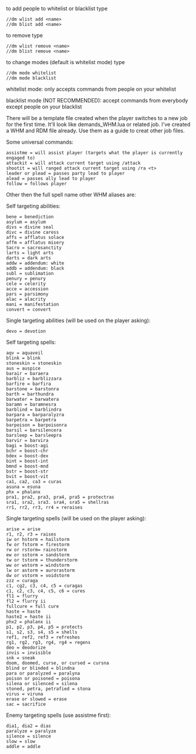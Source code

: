 to add people to whitelist or blacklist type

	//dm wlist add <name>
	//dm blist add <name>

to remove type

	//dm wlist remove <name>
	//dm blist remove <name>

to change modes (default is whitelist mode) type

	//dm mode whitelist
	//dm mode blacklist

whitelist mode: only accepts commands from people on your whitelist

blacklist mode (NOT RECOMMENDED): accept commands from everybody except people on your blacklist

There will be a template file created when the player switches to a new job for the first time. It'll look like demands_WHM.lua or related job. I've created a WHM and RDM file already. Use them as a guide to creat other job files.

Some universal commands:

	assistme = will assist player (targets what the player is currently engaged to)
	attackit = will attack current target using /attack
	shootit = will ranged attack current target using /ra <t>
	leader or plead = passes party lead to player
	alead = passes ally lead to player
	follow = follows player

Other then the full spell name other WHM aliases are:

Self targeting abilities:

	bene = benediction
	asylum = asylum
	divs = divine seal
	divc = divine caress
	affs = afflatus solace
	affm = afflatus misery
	Sacro = sacrosanctity
	larts = light arts
	darts = dark arts
	addw = addendum: white
	addb = addendum: black
	subl = sublimation
	penury = penury
	cele = celerity
	acce = accession
	pars = parsimony
	alac = alacrity
	mani = manifestation
	convert = convert

Single targeting abilities (will be used on the player asking):

	devo = devotion

Self targeting spells:

	aqv = aquaveil
	blink = blink
	stoneskin = stoneskin
	aus = auspice
	barair = baraera
	barbliz = barblizzara
	barfire = barfira
	barstone = barstonra
	barth = barthundra
	barwater = barwatera
	baramn = baramnesra
	barblind = barblindra
	barpara = barparalyzra
	barpetra = barpetra
	barpoison = barpoisonra
	barsil = barsilencera
	barsleep = barsleepra
	barvir = barvira
	bagi = boost-agi
	bchr = boost-chr
	bdex = boost-dex
	bint = boost-int
	bmnd = boost-mnd
	bstr = boost-str
	bvit = boost-vit
	ca1, ca2, ca3 = curas
	asuna = esuna
	phx = phalanx
	pra1, pra2, pra3, pra4, pra5 = protectras
	sra1, sra2, sra3. sra4, sra5 = shellras
	rr1, rr2, rr3, rr4 = reraises

Single targeting spells (will be used on the player asking):

	arise = arise
	r1, r2, r3 = raises
	iw or hstorm = hailstorm
	fw or fstorm = firestorm
	rw or rstorm= rainstorm
	ew or sstorm = sandstorm
	tw or tstorm = thunderstorm
	ww or wstorm = windstorm
	lw or astorm = aurorastorm
	dw or vstorm = voidstorm
	zzz = curaga
	c1, cg2, c3, c4, c5 = curagas
	c1, c2, c3, c4, c5, c6 = cures
	fl1 = flurry
	fl2 = flurry ii
	fullcure = full cure
	haste = haste
	haste2 = haste ii
	phx2 = phalanx ii
	p1, p2, p3, p4, p5 = protects
	s1, s2, s3, s4, s5 = shells
	ref1, ref2, ref3 = refreshes
	rg1, rg2, rg3, rg4, rg4 = regens
	deo = deodorize
	invis = invisible
	snk = sneak
	doom, doomed, curse, or cursed = cursna
	blind or blinded = blindna
	para or paralyzed = paralyna
	poison or poisoned = poisona
	silena or silenced = silena
	stoned, petra, petrafied = stona
	virus = viruna
	erase or slowed = erase
	sac = sacrifice
	
Enemy targeting spells (use assistme first):

	dia1, dia2 = dias
	paralyze = paralyze
	silence = silence
	slow = slow
	addle = addle
